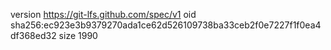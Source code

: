 version https://git-lfs.github.com/spec/v1
oid sha256:ec923e3b9379270ada1ce62d526109738ba33ceb2f0e7227f1f0ea4df368ed32
size 1990

